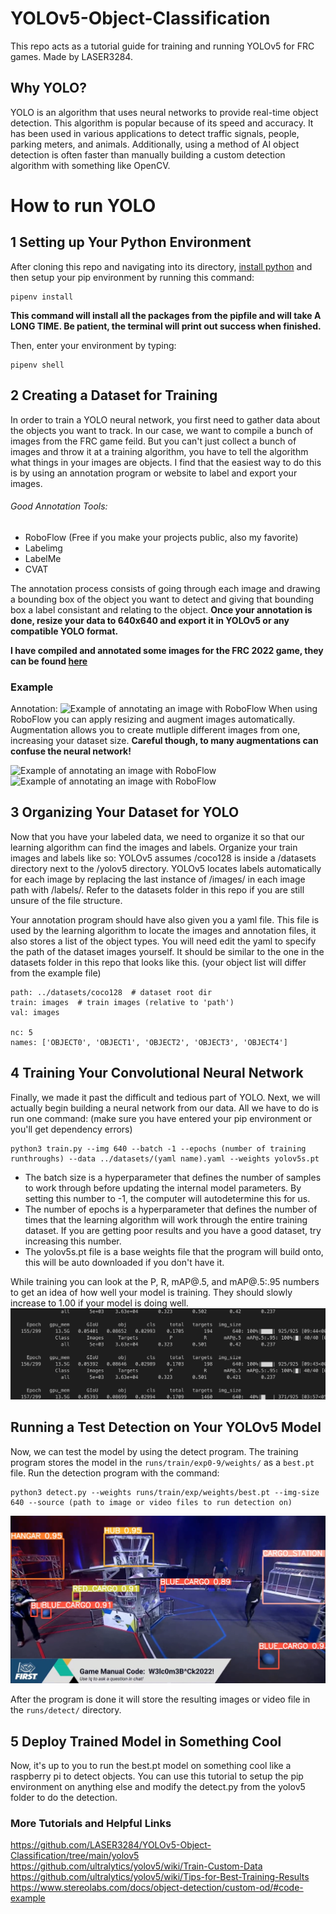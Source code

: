 # YOLOv5-Object-Classification
This repo acts as a tutorial guide for training and running YOLOv5 for FRC games. Made by LASER3284.

## Why YOLO?
YOLO is an algorithm that uses neural networks to provide real-time object detection. This algorithm is popular because of its speed and accuracy. It has been used in various applications to detect traffic signals, people, parking meters, and animals. Additionally, using a method of AI object detection is often faster than manually building a custom detection algorithm with something like OpenCV.

# How to run YOLO
## 1 Setting up Your Python Environment
After cloning this repo and navigating into its directory, [install python](https://www.python.org/downloads/) and then setup your pip environment by running this command:
```
pipenv install
```
**This command will install all the packages from the pipfile and will take A LONG TIME. Be patient, the terminal will print out success when finished.**

Then, enter your environment by typing:
```
pipenv shell
```

## 2 Creating a Dataset for Training
In order to train a YOLO neural network, you first need to gather data about the objects you want to track. In our case, we want to compile a bunch of images from the FRC game feild. But you can't just collect a bunch of images and throw it at a training algorithm, you have to tell the algorithm what things in your images are objects. I find that the easiest way to do this is by using an annotation program or website to label and export your images. 
   ###### Good Annotation Tools:
   - RoboFlow (Free if you make your projects public, also my favorite)
   - Labelimg
   - LabelMe
   - CVAT

The annotation process consists of going through each image and drawing a bounding box of the object you want to detect and giving that bounding box a label consistant and relating to the object. **Once your annotation is done, resize your data to 640x640 and export it in YOLOv5 or any compatible YOLO format.**

**I have compiled and annotated some images for the FRC 2022 game, they can be found [here](https://drive.google.com/drive/folders/1jMB4qO-iwuESWnIYX0BQRPlOYbCC2tI7?usp=sharing)**
### Example
  Annotation:
  ![Example of annotating an image with RoboFlow](https://miro.medium.com/max/1400/0*wApVYCGhdmAXSjuo)
  When using RoboFlow you can apply resizing and augment images automatically. Augmentation allows you to create mutliple different images from one, increasing your dataset size. **Careful though, to many augmentations can confuse the neural network!**
  
  ![Example of annotating an image with RoboFlow](https://miro.medium.com/max/500/1*w3BcUrZ4Y7xadXTIqklg9w.png)
  ![Example of annotating an image with RoboFlow](https://miro.medium.com/max/500/1*opfegllnoEDsA2T_NdZ3BQ.png)
  
## 3 Organizing Your Dataset for YOLO
Now that you have your labeled data, we need to organize it so that our learning algorithm can find the images and labels. Organize your train images and labels like so: YOLOv5 assumes /coco128 is inside a /datasets directory next to the /yolov5 directory. YOLOv5 locates labels automatically for each image by replacing the last instance of /images/ in each image path with /labels/. Refer to the datasets folder in this repo if you are still unsure of the file structure.

Your annotation program should have also given you a yaml file. This file is used by the learning algorithm to locate the images and annotation files, it also stores a list of the object types. You will need edit the yaml to specify the path of the dataset images yourself. It should be similar to the one in the datasets folder in this repo that looks like this. (your object list will differ from the example file)
```
path: ../datasets/coco128  # dataset root dir
train: images  # train images (relative to 'path')
val: images

nc: 5
names: ['OBJECT0', 'OBJECT1', 'OBJECT2', 'OBJECT3', 'OBJECT4']
```

## 4 Training Your Convolutional Neural Network
Finally, we made it past the difficult and tedious part of YOLO. Next, we will actually begin building a neural network from our data. All we have to do is run one command: (make sure you have entered your pip environment or you'll get dependency errors)
```
python3 train.py --img 640 --batch -1 --epochs (number of training runthroughs) --data ../datasets/(yaml name).yaml --weights yolov5s.pt
```
- The batch size is a hyperparameter that defines the number of samples to work through before updating the internal model parameters. By setting this number to -1, the computer will autodetermine this for us.
- The number of epochs is a hyperparameter that defines the number of times that the learning algorithm will work through the entire training dataset. If you are getting poor results and you have a good dataset, try increasing this number.
- The yolov5s.pt file is a base weights file that the program will build onto, this will be auto downloaded if you don't have it.

While training you can look at the P, R, mAP@.5, and mAP@.5:.95 numbers to get an idea of how well your model is training. They should slowly increase to 1.00 if your model is doing well.
![Example terminal output](https://github.com/LASER3284/YOLOv5-Object-Classification/blob/main/video%20splitter/Images/terminal.png)

## Running a Test Detection on Your YOLOv5 Model
Now, we can test the model by using the detect program. The training program stores the model in the ```runs/train/exp0-9/weights/``` as a ```best.pt``` file.
Run the detection program with the command:
```
python3 detect.py --weights runs/train/exp/weights/best.pt --img-size 640 --source (path to image or video files to run detection on)
```
![Example of detection](https://github.com/LASER3284/YOLOv5-Object-Classification/blob/main/video%20splitter/Images/demo.png)

After the program is done it will store the resulting images or video file in the ```runs/detect/``` directory.

## 5 Deploy Trained Model in Something Cool
Now, it's up to you to run the best.pt model on something cool like a raspberry pi to detect objects. You can use this tutorial to setup the pip environment on anything else and modify the detect.py from the yolov5 folder to do the detection.


### More Tutorials and Helpful Links
https://github.com/LASER3284/YOLOv5-Object-Classification/tree/main/yolov5
https://github.com/ultralytics/yolov5/wiki/Train-Custom-Data
https://github.com/ultralytics/yolov5/wiki/Tips-for-Best-Training-Results
https://www.stereolabs.com/docs/object-detection/custom-od/#code-example
